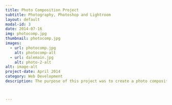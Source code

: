```yaml
---
title: Photo Composition Project
subtitle: Photography, Photoshop and Lightroom
layout: default
modal-id: 3
date: 2014-07-16
img: photocomp.jpg
thumbnail: photocomp.jpg
images:
  - url: photocomp.jpg
    alt: photocomp-alt
  - url: dalemain.jpg
    alt: photo-2-alt
alt: image-alt
project-date: April 2014
category: Web Development
description: The purpose of this project was to create a photo composition of at least four photos in Adobe Photoshop and Adobe Lightroom.  I took photos of my roommates in an emotional progression that can be interpreted in many different ways including themes of support and spirituality to convey that people are loved throughout hardships.  This greatly overlaps with my domain of social activism in supporting one another.



---
```

